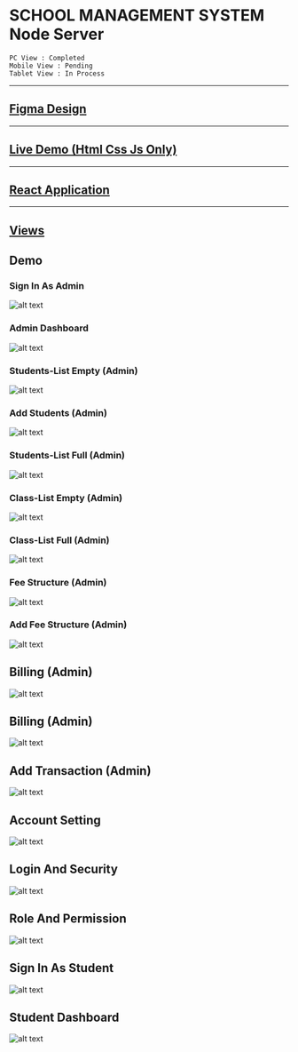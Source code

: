# SCHOOL MANAGEMENT SYSTEM Node Server

```
PC View : Completed
Mobile View : Pending
Tablet View : In Process
```

---
 [Figma Design ](https://www.figma.com/file/gXnTCizXuP6aNSyMdMrZOM/School-Management-System?type=design&node-id=0%3A1&mode=design&t=dmq6gbnuFpklanV4-1
)
---

---
 [Live Demo (Html Css Js Only)](https://brajesh825.github.io/School-Management-System-Views/)
---

---
 [React Application](https://github.com/Brajesh825/School-Management-System-Client)
---

---
 [Views](https://github.com/Brajesh825/School-Management-System-Views/)
---

## Demo

### Sign In As Admin
![alt text](./Demo/School%20Management%20System%20(17)_page-0001.jpg?raw=true)

### Admin Dashboard
![alt text](./Demo/School%20Management%20System%20(17)_page-0002.jpg?raw=true)

### Students-List Empty (Admin)
![alt text](./Demo/School%20Management%20System%20(17)_page-0003.jpg?raw=true)

### Add Students (Admin)
![alt text](./Demo/School%20Management%20System%20(17)_page-0004.jpg?raw=true)

### Students-List Full (Admin)
![alt text](./Demo/School%20Management%20System%20(17)_page-0005.jpg?raw=true)

### Class-List Empty (Admin)
![alt text](./Demo/School%20Management%20System%20(17)_page-0006.jpg?raw=true)

### Class-List Full (Admin)
![alt text](./Demo/School%20Management%20System%20(17)_page-0007.jpg?raw=true)

### Fee Structure (Admin)
![alt text](./Demo/School%20Management%20System%20(17)_page-0008.jpg?raw=true)

### Add Fee Structure (Admin)
![alt text](./Demo/School%20Management%20System%20(17)_page-0009.jpg?raw=true)

## Billing (Admin)
![alt text](./Demo/School%20Management%20System%20(17)_page-0010.jpg?raw=true)

## Billing (Admin)
![alt text](./Demo/School%20Management%20System%20(17)_page-0011.jpg?raw=true)

## Add Transaction (Admin)
![alt text](./Demo/School%20Management%20System%20(17)_page-0012.jpg?raw=true)

## Account Setting
![alt text](./Demo/School%20Management%20System%20(17)_page-0013.jpg?raw=true)

## Login And Security
![alt text](./Demo/School%20Management%20System%20(17)_page-0014.jpg?raw=true)

## Role And Permission
![alt text](./Demo/School%20Management%20System%20(17)_page-0015.jpg?raw=true)

## Sign In As Student
![alt text](./Demo/School%20Management%20System%20(17)_page-0016.jpg?raw=true)

## Student Dashboard
![alt text](./Demo/School%20Management%20System%20(17)_page-0017.jpg?raw=true)
